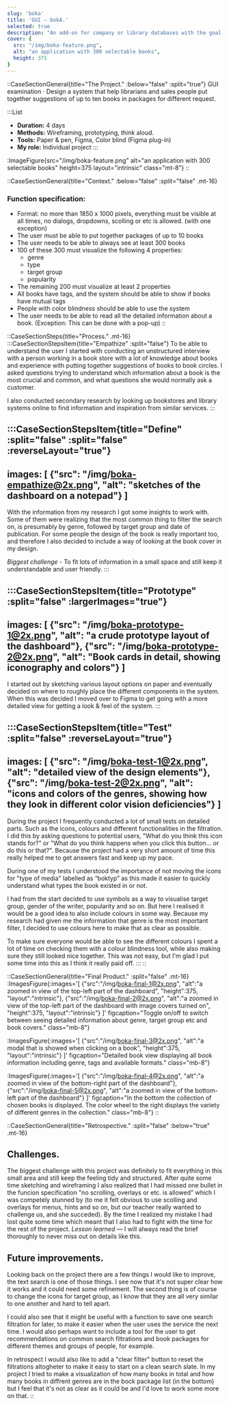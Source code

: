 ```yaml
---
slug: 'boka'
title: 'GUI — bokA.'
selected: true
description: "An add-on for company or library databases with the goal to help the user putting together suggestion of books for different requests. How to fit lots of information in a small space and still keep it understandable and user friendly?"
cover: {
  src: "/img/boka-feature.png",
  alt: "an application with 300 selectable books",
  height: 375
}
---
```

::CaseSectionGeneral{title="The Project." :below="false" :split="true"}
GUI examination · Design a system that help librarians and sales people put together suggestions of up to ten books in packages for different request.

:::List
- **Duration:** 4 days
- **Methods:** Wireframing, prototyping, think aloud.
- **Tools:** Paper & pen, Figma, Color blind (Figma plug-in)
- **My role:** Individual project
:::

:ImageFigure{src="/img/boka-feature.png" alt="an application with 300 selectable books" height=375 layout="intrinsic" class="mt-8"}
::

::CaseSectionGeneral{title="Context." :below="false" :split="false" .mt-16}
### Function specification:
* Format: no more than 1850 x 1000 pixels, everything must be visible at all times, no dialogs, dropdowns, scolling or etc is allowed. (with one exception)
* The user must be able to put together packages of up to 10 books
* The user needs to be able to always see at least 300 books
* 100 of these 300 must visualize the following 4 properties:
  * genre
  * type
  * target group
  * popularity
* The remaining 200 must visualize at least 2 properties
* All books have tags, and the system should be able to show if books have mutual tags
* People with color blindness should be able to use the system
* The user needs to be able to read all the detailed information about a book. (Exception: This can be done with a pop-up)
::

::CaseSectionSteps{title="Process." .mt-16}
:::CaseSectionStepsItem{title="Empathize" :split="false"}
To be able to understand the user I started with conducting an unstructured interview with a person working in a book store with a lot of knowledge about books and experience with putting together suggestions of books to book circles. I asked questions trying to understand which information about a book is the most crucial and common, and what questions she would normally ask a customer.

I also conducted secondary research by looking up bookstores and library systems online to find information and inspiration from similar services.
:::

:::CaseSectionStepsItem{title="Define" :split="false" :split="false" :reverseLayout="true"}
---
images: [
  {"src": "/img/boka-empathize@2x.png", "alt": "sketches of the dashboard on a notepad"}
]
---
With the information from my research I got some insights to work with. Some of them were realizing that the most common thing to filter the search on, is presumably by genre, followed by target group and date of publication. For some people the design of the book is really important too, and therefore I also decided to include a way of looking at the book cover in my design.

*Biggest challenge* - To fit lots of information in a small space and still keep it understandable and user friendly.
:::

:::CaseSectionStepsItem{title="Prototype" :split="false" :largerImages="true"}
---
images: [
  {"src": "/img/boka-prototype-1@2x.png", "alt": "a crude prototype layout of the dashboard"},
  {"src": "/img/boka-prototype-2@2x.png", "alt": "Book cards in detail, showing iconography and colors"}
]
---
I started out by sketching various layout options on paper and eventually decided on where to roughly place the different components in the system. When this was decided I moved over to Figma to get going with a more detailed view for getting a look & feel of the system.
:::

:::CaseSectionStepsItem{title="Test" :split="false" :reverseLayout="true"}
---
images: [
  {"src": "/img/boka-test-1@2x.png", "alt": "detailed view of the design elements"},
  {"src": "/img/boka-test-2@2x.png", "alt": "icons and colors of the genres, showing how they look in different color vision deficiencies"}
]
---
During the project I frequently conducted a lot of small tests on detailed parts. Such as the icons, colours and different functionalities in the filtration. I did this by asking questions to potential users, "What do you think this icon stands for?" or "What do you think happens when you click this button... or do this or that?". Because the project had a very short amount of time this really helped me to get answers fast and keep up my pace.

During one of my tests I understood the importance of not moving the icons for "type of media" labelled as “boktyp” as this made it easier to quickly understand what types the book existed in or not.

I had from the start decided to use symbols as a way to visualise target group, gender of the writer, popularity and so on. But here I realised it would be a good idea to also include colours in some way. Because my research had given me the information that genre is the most important filter, I decided to use colours here to make that as clear as possible.

To make sure everyone would be able to see the different colours I spent a lot of time on checking them with a colour blindness tool, while also making sure they still looked nice together. This was not easy, but I'm glad I put some time into this as I think it really paid off.
:::
::

::CaseSectionGeneral{title="Final Product." :split="false" .mt-16}
:ImagesFigure{:images='[
  {"src":"/img/boka-final-1@2x.png", "alt":"a zoomed in view of the top-left part of the dashboard", "height":375, "layout":"intrinsic"},
  {"src":"/img/boka-final-2@2x.png", "alt":"a zoomed in view of the top-left part of the dashboard with image covers turned on", "height":375, "layout":"intrinsic"}
]' figcaption="Toggle on/off to switch between seeing detailed information about genre, target group etc and book covers." class="mb-8"}

:ImagesFigure{:images='[
  {"src":"/img/boka-final-3@2x.png", "alt":"a  modal that is showed when clicking on a book", "height":375, "layout":"intrinsic"}
]' figcaption="Detailed book view displaying all book information including genre, tags and available formats." class="mb-8"}

:ImagesFigure{:images='[
  {"src":"/img/boka-final-4@2x.png", "alt":"a zoomed in view of the bottom-right part of the dashboard"},
  {"src":"/img/boka-final-5@2x.png", "alt":"a zoomed in view of the bottom-left part of the dashboard"}
]' figcaption="In the bottom the collection of chosen books is displayed. The color wheel to the right displays the variety of different genres in the collection." class="mb-8"}
::
<!--
::CaseSectionFinal{title="Final Product." :split="false"}
---
images: [
  {"src": "/img/boka-final-1@2x.png", "alt": "a zoomed in view of the top-left part of the dashboard"},
  {"src": "/img/boka-final-2@2x.png", "alt": "a zoomed in view of the top-left part of the dashboard with image covers turned on"},
  {"src": "/img/boka-final-3@2x.png", "alt": "a modal that is showed when clicking on a book"},
  {"src": "/img/boka-final-4@2x.png", "alt": "a zoomed in view of the bottom-right part of the dashboard"},
  {"src": "/img/boka-final-5@2x.png", "alt": "a zoomed in view of the bottom-left part of the dashboard"}
]
---
::
-->

::CaseSectionGeneral{title="Retrospective." :split="false" :below="true" .mt-16}
## Challenges.
The biggest challenge with this project was definitely to fit everything in this small area and still keep the feeling tidy and structured. After quite some time sketching and wireframing I also realized that I had missed one bullet in the funcion specification \"no scrolling, overlays or etc. is allowed\" which I was competely stunned by (to me it felt obvious to use scolling and overlays for menus, hints and so on, but our teacher really wanted to challenge us, and she succeded). By the time I realized my mistake I had lost quite some time which meant that I also had to fight with the time for the rest of the project. *Lesson learned* — I will always read the brief thoroughly to never miss out on details like this.

## Future improvements.
Looking back on the project there are a few things I would like to improve, the text search is one of those things. I see now that it's not super clear how it works and it could need some refinement. The second thing is of course to change the icons for target group, as I know that they are all very similar to one another and hard to tell apart.

I could also see that it might be useful with a function to save one search filtration for later, to make it easier when the user uses the service the next time. I would also perhaps want to include a tool for the user to get recommendations on common search filtrations and book packages for different themes and groups of people, for example.

In retrospect I would also like to add a \"clear filter\" button to reset the filtrations altogheter to make it easy to start on a clean search slate.
In my project I tried to make a visualization of how many books in total and how many books in diffrent genres are in the bock package list (in the bottom) but I feel that it's not as clear as it could be and I'd love to work some more on that.
::
